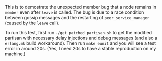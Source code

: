 This is to demostrate the unexpected member bug that a node remains in `member` even after `leave` is called.
The bug is due to a race condition between gossip messages and the restarting of `peer_service_manager` (caused by the `leave` call).

To run this test, first run `./get_patched_partisan.sh` to get the modified partisan with necessary delay injections and debug messages (and also a `erlang.mk` build workaround).
Then run `make eunit` and you will see a test error in around 20s. (Yes, I need 20s to have a stable reproduction on my machine.)
